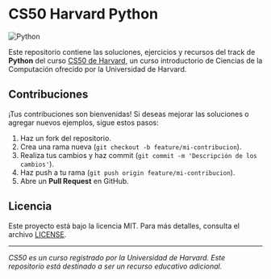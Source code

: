 # CS50 Harvard Python

![Python](https://img.shields.io/badge/Python-3.x-blue)

Este repositorio contiene las soluciones, ejercicios y recursos del track de **Python** del curso [CS50 de Harvard](https://cs50.harvard.edu/), un curso introductorio de Ciencias de la Computación ofrecido por la Universidad de Harvard.

## Contribuciones

¡Tus contribuciones son bienvenidas! Si deseas mejorar las soluciones o agregar nuevos ejemplos, sigue estos pasos:

1. Haz un fork del repositorio.
2. Crea una rama nueva (`git checkout -b feature/mi-contribucion`).
3. Realiza tus cambios y haz commit (`git commit -m 'Descripción de los cambios'`).
4. Haz push a tu rama (`git push origin feature/mi-contribucion`).
5. Abre un **Pull Request** en GitHub.

## Licencia

Este proyecto está bajo la licencia MIT. Para más detalles, consulta el archivo [LICENSE](LICENSE).

---

*CS50 es un curso registrado por la Universidad de Harvard. Este repositorio está destinado a ser un recurso educativo adicional.*
